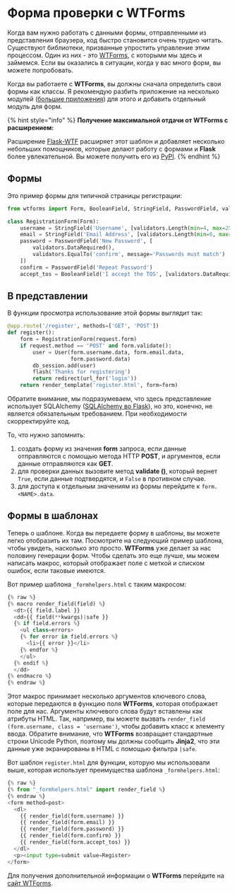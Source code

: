 # Форма проверки с WTForms

Когда вам нужно работать с данными формы, отправленными из представления браузера, код быстро становится очень трудно читать. Существуют библиотеки, призванные упростить управление этим процессом. Один из них - это [WTForms](https://wtforms.readthedocs.io/en/2.3.x/), с которыми мы здесь и займемся. Если вы оказались в ситуации, когда у вас много форм, вы можете попробовать.

Когда вы работаете с **WTForms**, вы должны сначала определить свои формы как классы. Я рекомендую разбить приложение на несколько модулей ([большие приложения](bolshie-prilozheniya-flask.md)) для этого и добавить отдельный модуль для форм.

{% hint style="info" %}
**Получение максимальной отдачи от WTForms с расширением:**

Расширение [Flask-WTF](https://flask-wtf.readthedocs.io/en/stable/) расширяет этот шаблон и добавляет несколько небольших помощников, которые делают работу с формами и **Flask** более увлекательной. Вы можете получить его из [PyPI](https://pypi.org/project/Flask-WTF/).
{% endhint %}

## Формы

Это пример формы для типичной страницы регистрации:

```python
from wtforms import Form, BooleanField, StringField, PasswordField, validators

class RegistrationForm(Form):
    username = StringField('Username', [validators.Length(min=4, max=25)])
    email = StringField('Email Address', [validators.Length(min=6, max=35)])
    password = PasswordField('New Password', [
        validators.DataRequired(),
        validators.EqualTo('confirm', message='Passwords must match')
    ])
    confirm = PasswordField('Repeat Password')
    accept_tos = BooleanField('I accept the TOS', [validators.DataRequired()])
```

## В представлении

В функции просмотра использование этой формы выглядит так:

```python
@app.route('/register', methods=['GET', 'POST'])
def register():
    form = RegistrationForm(request.form)
    if request.method == 'POST' and form.validate():
        user = User(form.username.data, form.email.data,
                    form.password.data)
        db_session.add(user)
        flash('Thanks for registering')
        return redirect(url_for('login'))
    return render_template('register.html', form=form)
```

Обратите внимание, мы подразумеваем, что здесь представление использует SQLAlchemy ([SQLAlchemy во Flask](sqlalchemy-v-flask.md)), но это, конечно, не является обязательным требованием. При необходимости скорректируйте код.

То, что нужно запомнить:

1. создать форму из значения **form** запроса, если данные отправляются с помощью метода HTTP **POST**, и аргументов, если данные отправляются как **GET**.
2. для проверки данных вызовите метод **validate ()**, который вернет `True`, если данные подтвердятся, и `False` в противном случае.
3. для доступа к отдельным значениям из формы перейдите к `form.<NAME>.data`.

## Формы в шаблонах

Теперь о шаблоне. Когда вы передаете форму в шаблоны, вы можете легко отобразить их там. Посмотрите на следующий пример шаблона, чтобы увидеть, насколько это просто. **WTForms** уже делает за нас половину генерации форм. Чтобы сделать это еще лучше, мы можем написать макрос, который отображает поле с меткой и списком ошибок, если таковые имеются.

Вот пример шаблона `_formhelpers.html` с таким макросом:

```python
{% raw %}
{% macro render_field(field) %}
  <dt>{{ field.label }}
  <dd>{{ field(**kwargs)|safe }}
  {% if field.errors %}
    <ul class=errors>
    {% for error in field.errors %}
      <li>{{ error }}</li>
    {% endfor %}
    </ul>
  {% endif %}
  </dd>
{% endmacro %}
{% endraw %}
```

Этот макрос принимает несколько аргументов ключевого слова, которые передаются в функцию поля **WTForms**, которая отображает поле для нас. Аргументы ключевого слова будут вставлены как атрибуты HTML. Так, например, вы можете вызвать `render_field (form.username, class = 'username')`, чтобы добавить класс к элементу ввода. Обратите внимание, что **WTForms** возвращает стандартные строки Unicode Python, поэтому мы должны сообщить **Jinja2**, что эти данные уже экранированы в HTML с помощью фильтра `|safe`.

Вот шаблон `register.html` для функции, которую мы использовали выше, которая использует преимущества шаблона `_formhelpers.html`:

```python
{% raw %}
{% from "_formhelpers.html" import render_field %}
{% endraw %}
<form method=post>
  <dl>
    {{ render_field(form.username) }}
    {{ render_field(form.email) }}
    {{ render_field(form.password) }}
    {{ render_field(form.confirm) }}
    {{ render_field(form.accept_tos) }}
  </dl>
  <p><input type=submit value=Register>
</form>
```

Для получения дополнительной информации о **WTForms** перейдите на [сайт WTForms](https://wtforms.readthedocs.io/en/2.3.x/).
